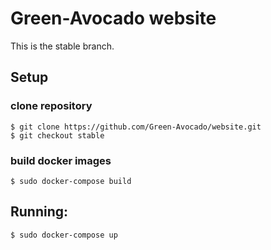 # Green-Avocado website

This is the stable branch.

## Setup

### clone repository

```
$ git clone https://github.com/Green-Avocado/website.git
$ git checkout stable
```

### build docker images

```
$ sudo docker-compose build
```

## Running:

```
$ sudo docker-compose up
```


